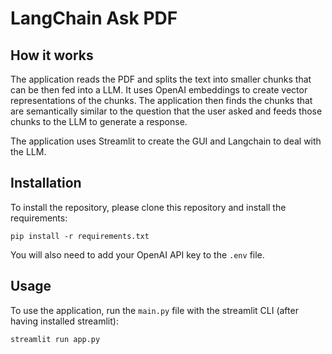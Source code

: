 # LangChain Ask PDF 

## How it works

The application reads the PDF and splits the text into smaller chunks that can be then fed into a LLM. It uses OpenAI embeddings to create vector representations of the chunks. The application then finds the chunks that are semantically similar to the question that the user asked and feeds those chunks to the LLM to generate a response.

The application uses Streamlit to create the GUI and Langchain to deal with the LLM.


## Installation

To install the repository, please clone this repository and install the requirements:

```
pip install -r requirements.txt
```

You will also need to add your OpenAI API key to the `.env` file.

## Usage

To use the application, run the `main.py` file with the streamlit CLI (after having installed streamlit): 

```
streamlit run app.py
```


